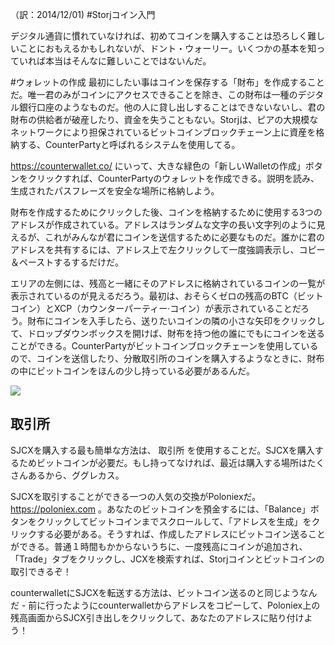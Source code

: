 （訳：2014/12/01)
#Storjコイン入門

デジタル通貨に慣れていなければ、初めてコインを購入することは恐ろしく難しいことにおもえるかもしれないが、ドント・ウォーリー。いくつかの基本を知っていれば本当はそんなに難しいことではないんだ。

#ウォレットの作成
最初にしたい事はコインを保存する「財布」を作成することだ。唯一君のみがコインにアクセスできることを除き、この財布は一種のデジタル銀行口座のようなものだ。他の人に貸し出しすることはできないないし、君の財布の供給者が破産したり、資金を失うこともない。Storjは、ピアの大規模なネットワークにより担保されているビットコインブロックチェーン上に資産を格納する、CounterPartyと呼ばれるシステムを使用してる。

https://counterwallet.co/ にいって、大きな緑色の「新しいWalletの作成」ボタンをクリックすれば、CounterPartyのウォレットを作成できる。説明を読み、生成されたパスフレーズを安全な場所に格納しよう。

財布を作成するためにクリックした後、コインを格納するために使用する3つのアドレスが作成されている。アドレスはランダムな文字の長い文字列のように見えるが、これがみんなが君にコインを送信するために必要なものだ。誰かに君のアドレスを共有するには、アドレス上で左クリックして一度強調表示し、コピー＆ペーストするするだけだ。

エリアの左側には、残高と一緒にそのアドレスに格納されているコインの一覧が表示されているのが見えるだろう。最初は、おそらくゼロの残高のBTC（ビットコイン）とXCP（カウンターパーティー·コイン）が表示されていることだろう。財布にコインを入手したら、送りたいコインの隣の小さな矢印をクリックして、ドロップダウンボックスを開けば、財布を持つ他の誰にでもにコインを送ることができる。CounterPartyがビットコインブロックチェーンを使用しているので、コインを送信したり、分散取引所のコインを購入するようなときに、財布の中にビットコインをほんの少し持っている必要があるんだ。

![](http://i.imgur.com/RxBCOATl.png) 

##  取引所 

SJCXを購入する最も簡単な方法は、 取引所 を使用することだ。SJCXを購入するためビットコインが必要だ。もし持ってなければ、最近は購入する場所はたくさんあるから、ググレカス。

SJCXを取引することができる一つの人気の交換がPoloniexだ。https://poloniex.com 。あなたのビットコインを預金するには、「Balance」ボタンをクリックしてビットコインまでスクロールして、「アドレスを生成」をクリックする必要がある。そうすれば、作成したアドレスにビットコイン送ることができる。普通１時間もかからないうちに、一度残高にコインが追加され、「Trade」タブをクリックし、JCXを検索すれば、Storjコインとビットコインの取引できるぞ！

counterwalletにSJCXを転送する方法は、ビットコイン送るのと同じようなんだ - 前に行ったようにcounterwalletからアドレスをコピーして、Poloniex上の残高画面からSJCX引き出しをクリックして、あなたのアドレスに貼り付けよう！
